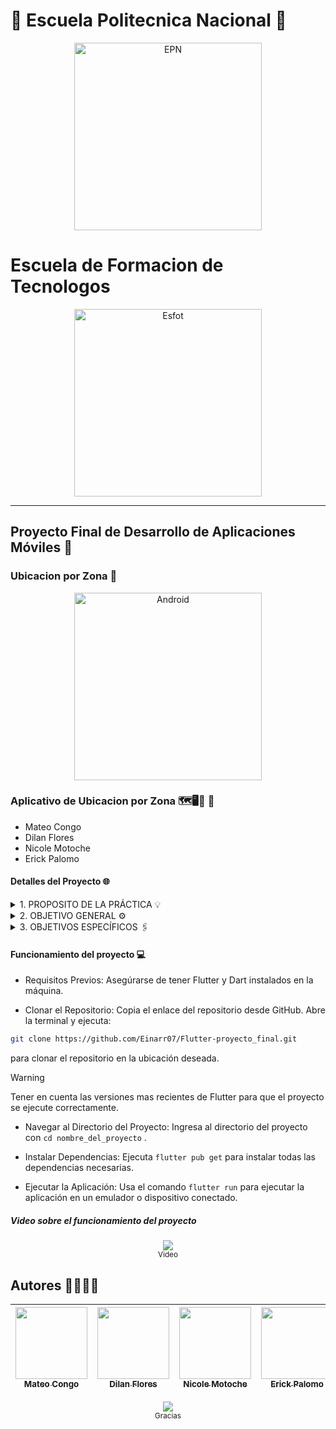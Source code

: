 # 🦉 Escuela Politecnica Nacional 🦉 
<div>
<p align='center'>
<img src="https://github.com/Einarr07/Flutter-proyecto_final/assets/85316345/590ad2e3-1702-494f-9bc8-9fc2e7bb539e" alt="EPN" width="300px">
</p>
</div

---

# Escuela de Formacion de Tecnologos
<div>
<p align='center'>
<img src="https://esfot.epn.edu.ec/images/headers/logo_esfot_buho.png" alt="Esfot" width="300px">
</p>
</div>

---

## Proyecto Final de Desarrollo de Aplicaciones Móviles 📱
### Ubicacion por Zona 📍
<div>
<p align='center'>
<img src="https://github.com/Einarr07/Flutter-proyecto_final/assets/85316345/c123e8fe-0e20-45cd-9cf8-a89614598f89" alt="Android" width="300px">
</p>
</div>

### Aplicativo de Ubicacion por Zona 🗺️🖥️📌 🔗
- Mateo Congo
- Dilan Flores
- Nicole Motoche
- Erick Palomo

#### Detalles del Proyecto 🌐
<details>
<summary> 1.	PROPOSITO DE LA PRÁCTICA 💡 </summary>
El propósito fundamental de este proyecto es desarrollar y evaluar aplicaciones móviles híbridas/nativas siendo el caso del presente proyecto se hará la utilización de Flutter, con servicios en segundo plano para realizar un seguimiento en tiempo real de la ubicación de tres dispositivos móviles. La aplicación se diseñará específicamente para el mapeo eficiente de terrenos, con el objetivo adicional de calcular el área de los terrenos mapeados. Este propósito se alinea con la necesidad de contar con herramientas tecnológicas avanzadas que faciliten y optimicen las actividades de mapeo y cálculo de áreas en diversos sectores como la topografía, la agricultura y la planificación urbana.
</details>

<details>
<summary> 2.	OBJETIVO GENERAL ⚙️ </summary>
Evaluar y demostrar la capacidad de desarrollo de aplicaciones móviles híbridas/nativas con servicios en segundo plano para realizar el seguimiento en tiempo real de la ubicación de tres dispositivos móviles con el fin de mapear terrenos.
</details>

<details>
<summary> 3.	OBJETIVOS ESPECÍFICOS 🖇️ </summary>

- Implementar una aplicación móvil que pueda rastrear la ubicación de tres dispositivos de manera simultánea.
- Integrar servicios en segundo plano para garantizar la continuidad del seguimiento de ubicación incluso cuando la aplicación esté en segundo plano.
- Desarrollar funcionalidades de mapeo en tiempo real que permitan visualizar el progreso del mapeo de los terrenos.
- Calcular y mostrar el área de los terrenos mapeados utilizando la información de ubicación recopilada.
- Validar la precisión y eficiencia del seguimiento de ubicación y el cálculo de áreas en diferentes escenarios y condiciones.
</details>

#### Funcionamiento del proyecto 💻
- Requisitos Previos:
Asegúrarse de tener Flutter y Dart instalados en la máquina.

- Clonar el Repositorio:
Copia el enlace del repositorio desde GitHub.
Abre la terminal y ejecuta:

```bash
git clone https://github.com/Einarr07/Flutter-proyecto_final.git
```
para clonar el repositorio en la ubicación deseada.

> [!WARNING]
> Tener en cuenta las versiones mas recientes de Flutter para que el proyecto se ejecute correctamente.

- Navegar al Directorio del Proyecto:
Ingresa al directorio del proyecto con ` cd nombre_del_proyecto ` .

- Instalar Dependencias:
Ejecuta ` flutter pub get ` para instalar todas las dependencias necesarias.

- Ejecutar la Aplicación:
Usa el comando ` flutter run ` para ejecutar la aplicación en un emulador o dispositivo conectado.


##### Video sobre el funcionamiento del proyecto

<p align='center'>
<a href="https://www.youtube.com/"><img src="https://github.com/Einarr07/Flutter-proyecto_final/assets/85316345/695a78b0-db28-452e-8eae-2b3c8ecff492" /></a><br>
  <sup> Video </sup>
</p>


## Autores 🫱🏼‍🫲🏽

| [<img src="https://avatars.githubusercontent.com/u/96399138?v=4" width=115><br><sub>Mateo Congo</sub>](https://github.com/Einarr07) | [<img src="https://avatars.githubusercontent.com/u/117755180?v=4" width=115><br><sub>Dilan Flores</sub>](https://github.com/dilan-flores) |  [<img src="https://avatars.githubusercontent.com/u/85316345?v=4" width=115><br><sub>Nicole Motoche</sub>](https://github.com/nicolemotoche29) |  [<img src="https://avatars.githubusercontent.com/u/75103508?v=4" width=115><br><sub>Erick Palomo</sub>](https://github.com/erick200011) |
| :---: | :---: | :---: | :---: |

<p align='center'>
<a href="https://github.com/Einarr07/Flutter-proyecto_final/tree/main"><img src="https://i.ibb.co/4KtpYxb/octocat-clean-mini.png" /></a><br>
  <sup> Gracias </sup>
</p>
